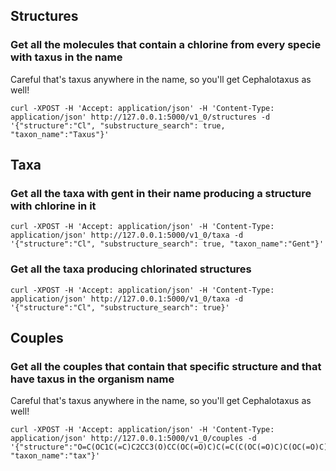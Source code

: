 ## Structures

### Get all the molecules that contain a chlorine from every specie with taxus in the name

Careful that's taxus anywhere in the name, so you'll get Cephalotaxus as well!

```shell
curl -XPOST -H 'Accept: application/json' -H 'Content-Type: application/json' http://127.0.0.1:5000/v1_0/structures -d '{"structure":"Cl", "substructure_search": true, "taxon_name":"Taxus"}'
```

## Taxa

### Get all the taxa with gent in their name producing a structure with chlorine in it

```shell
curl -XPOST -H 'Accept: application/json' -H 'Content-Type: application/json' http://127.0.0.1:5000/v1_0/taxa -d '{"structure":"Cl", "substructure_search": true, "taxon_name":"Gent"}'
```

### Get all the taxa producing chlorinated structures

```shell
curl -XPOST -H 'Accept: application/json' -H 'Content-Type: application/json' http://127.0.0.1:5000/v1_0/taxa -d '{"structure":"Cl", "substructure_search": true}'
```

## Couples

### Get all the couples that contain that specific structure and that have taxus in the organism name

Careful that's taxus anywhere in the name, so you'll get Cephalotaxus as well!

```shell
curl -XPOST -H 'Accept: application/json' -H 'Content-Type: application/json' http://127.0.0.1:5000/v1_0/couples -d '{"structure":"O=C(OC1C(=C)C2CC3(O)CC(OC(=O)C)C(=C(C(OC(=O)C)C(OC(=O)C)C2(C)C(OC(=O)C)C1)C3(C)C)C)C=CC=4C=CC=CC4", "taxon_name":"tax"}'
```
